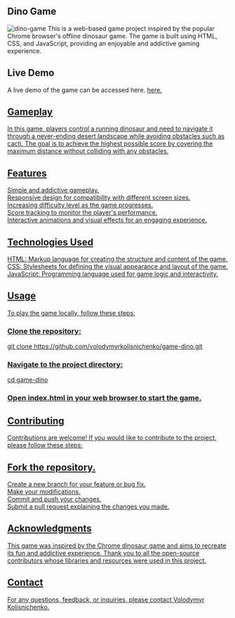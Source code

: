 <h2>Dino Game</h2>
<img src="./src/img/dino-game-Big.jpg" alt="dino-game"/>
This is a web-based game project inspired by the popular Chrome browser's offline dinosaur game. The game is built using HTML, CSS, and JavaScript, providing an enjoyable and addictive gaming experience.

<h2>Live Demo</h2>
A live demo of the game can be accessed here. <span> <a href="https://volodymyrkolisnichenko.github.io/game-dino/" target="_blank"> here. </span>

<h2>Gameplay</h2>
In this game, players control a running dinosaur and need to navigate it through a never-ending desert landscape while avoiding obstacles such as cacti. The goal is to achieve the highest possible score by covering the maximum distance without colliding with any obstacles.

<h2>Features</h2>
Simple and addictive gameplay.<br>
Responsive design for compatibility with different screen sizes.<br>
Increasing difficulty level as the game progresses.<br>
Score tracking to monitor the player's performance.<br>
Interactive animations and visual effects for an engaging experience.<br>

<h2>Technologies Used</h2>
HTML: Markup language for creating the structure and content of the game.<br>
CSS: Stylesheets for defining the visual appearance and layout of the game.<br>
JavaScript: Programming language used for game logic and interactivity.<br>

<h2>Usage</h2>
To play the game locally, follow these steps:

<h3>Clone the repository:</h3>
git clone https://github.com/volodymyrkolisnichenko/game-dino.git

<h3>Navigate to the project directory:</h3>
cd game-dino

<h3>Open index.html in your web browser to start the game.</h3>

<h2>Contributing</h2>
Contributions are welcome! If you would like to contribute to the project, please follow these steps:

<h2>Fork the repository.</h2>
Create a new branch for your feature or bug fix.<br>
Make your modifications.<br>
Commit and push your changes.<br>
Submit a pull request explaining the changes you made.

<h2>Acknowledgments</h2>
This game was inspired by the Chrome dinosaur game and aims to recreate its fun and addictive experience. Thank you to all the open-source contributors whose libraries and resources were used in this project.

<h2>Contact</h2>
For any questions, feedback, or inquiries, please contact  <span> <a href="https://github.com/VolodymyrKolisnichenko" target="_blank"> Volodymyr Kolisnichenko.</span>
